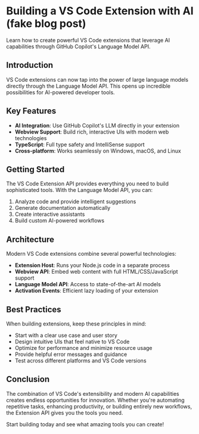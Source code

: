 # Building a VS Code Extension with AI (fake blog post)

Learn how to create powerful VS Code extensions that leverage AI capabilities through GitHub Copilot's Language Model API.

## Introduction

VS Code extensions can now tap into the power of large language models directly through the Language Model API. This opens up incredible possibilities for AI-powered developer tools.

## Key Features

- **AI Integration**: Use GitHub Copilot's LLM directly in your extension
- **Webview Support**: Build rich, interactive UIs with modern web technologies
- **TypeScript**: Full type safety and IntelliSense support
- **Cross-platform**: Works seamlessly on Windows, macOS, and Linux

## Getting Started

The VS Code Extension API provides everything you need to build sophisticated tools. With the Language Model API, you can:

1. Analyze code and provide intelligent suggestions
2. Generate documentation automatically
3. Create interactive assistants
4. Build custom AI-powered workflows

## Architecture

Modern VS Code extensions combine several powerful technologies:

- **Extension Host**: Runs your Node.js code in a separate process
- **Webview API**: Embed web content with full HTML/CSS/JavaScript support
- **Language Model API**: Access to state-of-the-art AI models
- **Activation Events**: Efficient lazy loading of your extension

## Best Practices

When building extensions, keep these principles in mind:

- Start with a clear use case and user story
- Design intuitive UIs that feel native to VS Code
- Optimize for performance and minimize resource usage
- Provide helpful error messages and guidance
- Test across different platforms and VS Code versions

## Conclusion

The combination of VS Code's extensibility and modern AI capabilities creates endless opportunities for innovation. Whether you're automating repetitive tasks, enhancing productivity, or building entirely new workflows, the Extension API gives you the tools you need.

Start building today and see what amazing tools you can create!
